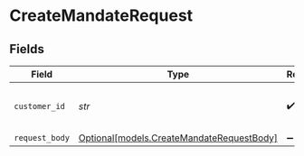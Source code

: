 # CreateMandateRequest


## Fields

| Field                                                                              | Type                                                                               | Required                                                                           | Description                                                                        | Example                                                                            |
| ---------------------------------------------------------------------------------- | ---------------------------------------------------------------------------------- | ---------------------------------------------------------------------------------- | ---------------------------------------------------------------------------------- | ---------------------------------------------------------------------------------- |
| `customer_id`                                                                      | *str*                                                                              | :heavy_check_mark:                                                                 | Provide the ID of the related customer.                                            | cst_5B8cwPMGnU                                                                     |
| `request_body`                                                                     | [Optional[models.CreateMandateRequestBody]](../models/createmandaterequestbody.md) | :heavy_minus_sign:                                                                 | N/A                                                                                |                                                                                    |